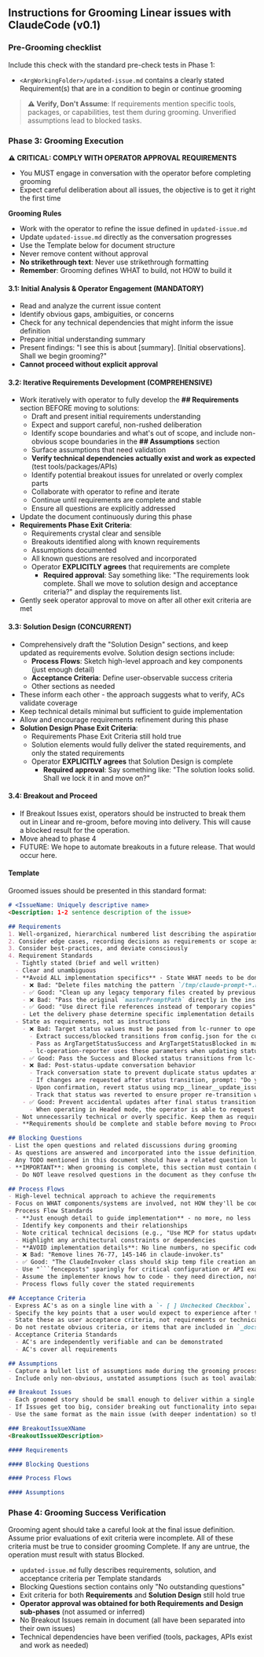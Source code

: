 ## Instructions for Grooming Linear issues with ClaudeCode (v0.1)

### Pre-Grooming checklist
Include this check with the standard pre-check tests in Phase 1:
- `<ArgWorkingFolder>/updated-issue.md` contains a clearly stated Requirement(s) that are in a condition to begin or continue grooming

> **⚠️ Verify, Don't Assume**: If requirements mention specific tools, packages, or capabilities, test them during grooming. Unverified assumptions lead to blocked tasks.

### Phase 3: Grooming Execution

**⚠️ CRITICAL: COMPLY WITH OPERATOR APPROVAL REQUIREMENTS**
- You MUST engage in conversation with the operator before completing grooming
- Expect careful deliberation about all issues, the objective is to get it right the first time

**Grooming Rules**
- Work with the operator to refine the issue defined in `updated-issue.md`
- Update `updated-issue.md` directly as the conversation progresses
- Use the Template below for document structure
- Never remove content without approval
- **No strikethrough text**: Never use strikethrough formatting
- **Remember**: Grooming defines WHAT to build, not HOW to build it


#### 3.1: Initial Analysis & Operator Engagement (MANDATORY)
- Read and analyze the current issue content
- Identify obvious gaps, ambiguities, or concerns
- Check for any technical dependencies that might inform the issue definition
- Prepare initial understanding summary
- Present findings: "I see this is about [summary]. [Initial observations]. Shall we begin grooming?"
- **Cannot proceed without explicit approval**

#### 3.2: Iterative **Requirements** Development (COMPREHENSIVE)
- Work iteratively with operator to fully develop the **## Requirements** section BEFORE moving to solutions:
  - Draft and present initial requirements understanding
  - Expect and support careful, non-rushed deliberation
  - Identify scope boundaries and what's out of scope, and include non-obvious scope boundaries in the **## Assumptions** section
  - Surface assumptions that need validation
  - **Verify technical dependencies actually exist and work as expected** (test tools/packages/APIs)
  - Identify potential breakout issues for unrelated or overly complex parts
  - Collaborate with operator to refine and iterate
  - Continue until requirements are complete and stable
  - Ensure all questions are explicitly addressed
- Update the document continuously during this phase
- **Requirements Phase Exit Criteria**: 
  - Requirements crystal clear and sensible
  - Breakouts identified along with known requirements
  - Assumptions documented
  - All known questions are resolved and incorporated
  - Operator **EXPLICITLY agrees** that requirements are complete
    - **Required approval**: Say something like:  "The requirements look complete. Shall we move to solution design and acceptance criteria?" and display the requirements list.
- Gently seek operator approval to move on after all other exit criteria are met

#### 3.3: Solution Design (CONCURRENT)
- Comprehensively draft the "Solution Design" sections, and keep updated as requirements evolve.  Solution design sections include:
  - **Process Flows**: Sketch high-level approach and key components (just enough detail)
  - **Acceptance Criteria**: Define user-observable success criteria
  - Other sections as needed
- These inform each other - the approach suggests what to verify, ACs validate coverage
- Keep technical details minimal but sufficient to guide implementation
- Allow and encourage requirements refinement during this phase
- **Solution Design Phase Exit Criteria**: 
  - Requirements Phase Exit Criteria still hold true
  - Solution elements would fully deliver the stated requirements, and only the stated requirements
  - Operator **EXPLICITLY agrees** that Solution Design is complete
    - **Required approval**: Say something like:  "The solution looks solid. Shall we lock it in and move on?"


#### 3.4: Breakout and Proceed
- If Breakout Issues exist, operators should be instructed to break them out in Linear and re-groom, before moving into delivery.  This will cause a blocked result for the operation.
- Move ahead to phase 4
- FUTURE: We hope to automate breakouts in a future release.  That would occur here.

#### Template
Groomed issues should be presented in this standard format:

```markdown
# <IssueName: Uniquely descriptive name>
<Description: 1-2 sentence description of the issue>

## Requirements
1. Well-organized, hierarchical numbered list describing the aspirational requirements
2. Consider edge cases, recording decisions as requirements or scope assumptions
3. Consider best-practices, and deviate consciously
4. Requirement Standards
  - Tightly stated (brief and well written)
  - Clear and unambiguous
  - **Avoid ALL implementation specifics** - State WHAT needs to be done, not HOW
    - ❌ Bad: "Delete files matching the pattern `/tmp/claude-prompt-*.md`"
    - ✅ Good: "Clean up any legacy temporary files created by previous versions"
    - ❌ Bad: "Pass the original `masterPromptPath` directly in the instruction"
    - ✅ Good: "Use direct file references instead of temporary copies"
    - Let the delivery phase determine specific implementation details
  - State as requirements, not as instructions
    - ❌ Bad: Target status values must be passed from lc-runner to operations
      - Extract success/blocked transitions from config.json for the current operation
      - Pass as ArgTargetStatusSuccess and ArgTargetStatusBlocked in master-prompt.md
      - lc-operation-reporter uses these parameters when updating status
    - ✅ Good: Pass the Success and Blocked status transitions from lc-runner, don't read the file inside the operation.
    - ❌ Bad: Post-status-update conversation behavior
      - Track conversation state to prevent duplicate status updates after initial transition
      - If changes are requested after status transition, prompt: "Do you want to revert the status back to [Grooming|Delivery-ai]? This will require another upload to Linear when we are done"
      - Upon confirmation, revert status using mcp__linear__update_issue and continue with changes
      - Track that status was reverted to ensure proper re-transition when work completes
    - ✅ Good: Prevent accidental updates after final status transitions
      - When operating in Headed mode, the operator is able to request changes.  Accidental updates should be protected against with a informed intention:  "Do you want to revert the status back to [Grooming|Delivery-ai]? This will require another upload to Linear when we are done"
  - Not unnecessarily technical or overly specific. Keep them as requirements.
  - **Requirements should be complete and stable before moving to Process Flows**

## Blocking Questions
- List the open questions and related discussions during grooming
- As questions are answered and incorporated into the issue definition, remove them from this list
- Any TODO mentioned in this document should have a related question logged here about it
- **IMPORTANT**: When grooming is complete, this section must contain ONLY the text "No outstanding questions"
  - Do NOT leave resolved questions in the document as they confuse the implementation phase

## Process Flows
- High-level technical approach to achieve the requirements
- Focus on WHAT components/systems are involved, not HOW they'll be coded
- Process Flow Standards
  - **Just enough detail to guide implementation** - no more, no less
  - Identify key components and their relationships
  - Note critical technical decisions (e.g., "Use MCP for status updates" not "Call mcp__linear__update_issue with these parameters")
  - Highlight any architectural constraints or dependencies
  - **AVOID implementation details**: No line numbers, no specific code changes, no exact function calls
  - ❌ Bad: "Remove lines 76-77, 145-146 in claude-invoker.ts"
  - ✅ Good: "The ClaudeInvoker class should skip temp file creation and use direct file references"
  - Use "```fenceposts" sparingly for critical configuration or API examples only
  - Assume the implementer knows how to code - they need direction, not instruction
  - Process flows fully cover the stated requirements

## Acceptance Criteria
- Express AC's as on a single line with a `- [ ] Unchecked Checkbox`.  Operator will check these off during acceptance of the issue.  Deliver agent must leave these unchecked.
- Specify the key points that a user would expect to experience after the delivery of the functionality
- State these as user acceptance criteria, not requirements or technical tasks
- Do not restate obvious criteria, or items that are included in `_docs/guides/steps-of-doneness.md`
- Acceptance Criteria Standards
  - AC's are independently verifiable and can be demonstrated
  - AC's cover all requirements

## Assumptions
- Capture a bullet list of assumptions made during the grooming process.
- Include only non-obvious, unstated assumptions (such as tool availability, scope decisions, etc).  Do not restate requirements, standards, or best practices in this section.

## Breakout Issues
- Each groomed story should be small enough to deliver within a single ClaudeCode context window.  
- If Issues get too big, consider breaking out functionality into separate Issues.  
- Use the same format as the main issue (with deeper indentation) so they can be easily broken out using Linear AI

### BreakoutIssueXName
<BreakoutIssueXDescription>

#### Requirements

#### Blocking Questions

#### Process Flows

#### Assumptions

```

### Phase 4: Grooming Success Verification
Grooming agent should take a careful look at the final issue definition.  Assume prior evaluations of exit criteria were incomplete.  All of these criteria must be true to consider grooming Complete. If any are untrue, the operation must result with status Blocked.
- `updated-issue.md` fully describes requirements, solution, and acceptance criteria per Template standards
- Blocking Questions section contains only "No outstanding questions"
- Exit criteria for both **Requirements** and **Solution Design** still hold true
- **Operator approval was obtained for both Requirements and Design sub-phases** (not assumed or inferred)
- No Breakout Issues remain in document (all have been separated into their own issues)
- Technical dependencies have been verified (tools, packages, APIs exist and work as needed)

